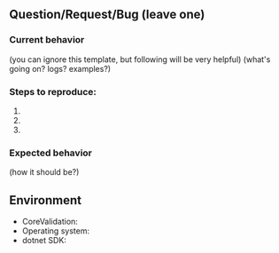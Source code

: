 ## Question/Request/Bug (leave one)

### Current behavior
(you can ignore this template, but following will be very helpful)
(what's going on? logs? examples?)

### Steps to reproduce:

  1.
  2.
  3.

### Expected behavior
(how it should be?)

## Environment

  * CoreValidation:
  * Operating system:
  * dotnet SDK:

